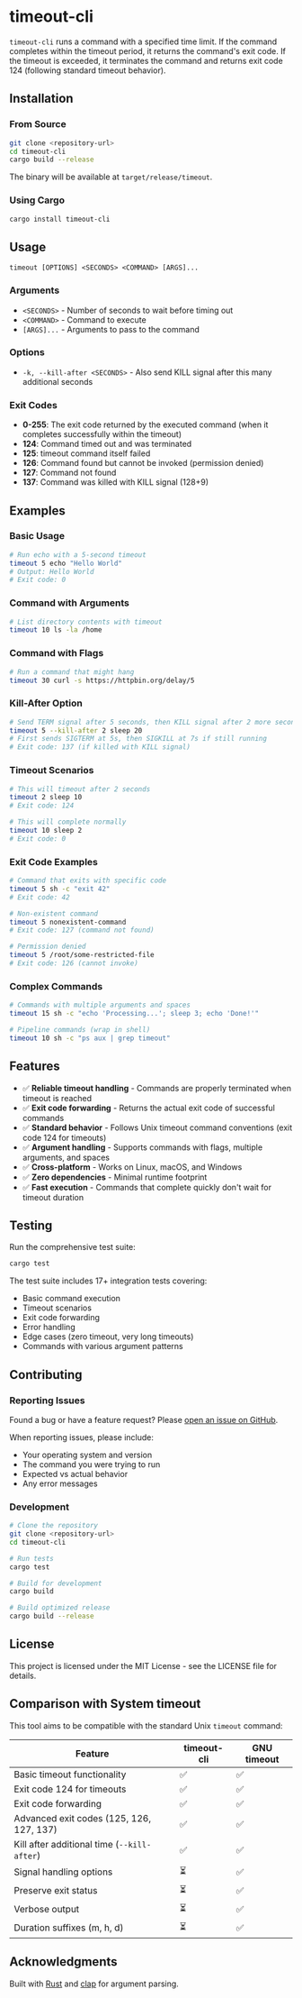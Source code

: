 # timeout-cli

`timeout-cli` runs a command with a specified time limit. If the command completes within the timeout period, it returns the command's exit code. If the timeout is exceeded, it terminates the command and returns exit code 124 (following standard timeout behavior).

## Installation

### From Source

```bash
git clone <repository-url>
cd timeout-cli
cargo build --release
```

The binary will be available at `target/release/timeout`.

### Using Cargo

```bash
cargo install timeout-cli
```

## Usage

```
timeout [OPTIONS] <SECONDS> <COMMAND> [ARGS]...
```

### Arguments

- `<SECONDS>` - Number of seconds to wait before timing out
- `<COMMAND>` - Command to execute  
- `[ARGS]...` - Arguments to pass to the command

### Options

- `-k, --kill-after <SECONDS>` - Also send KILL signal after this many additional seconds

### Exit Codes

- **0-255**: The exit code returned by the executed command (when it completes successfully within the timeout)
- **124**: Command timed out and was terminated
- **125**: timeout command itself failed
- **126**: Command found but cannot be invoked (permission denied)
- **127**: Command not found
- **137**: Command was killed with KILL signal (128+9)

## Examples

### Basic Usage

```bash
# Run echo with a 5-second timeout
timeout 5 echo "Hello World"
# Output: Hello World
# Exit code: 0
```

### Command with Arguments

```bash
# List directory contents with timeout
timeout 10 ls -la /home
```

### Command with Flags

```bash
# Run a command that might hang
timeout 30 curl -s https://httpbin.org/delay/5
```

### Kill-After Option

```bash
# Send TERM signal after 5 seconds, then KILL signal after 2 more seconds
timeout 5 --kill-after 2 sleep 20
# First sends SIGTERM at 5s, then SIGKILL at 7s if still running
# Exit code: 137 (if killed with KILL signal)
```

### Timeout Scenarios

```bash
# This will timeout after 2 seconds
timeout 2 sleep 10
# Exit code: 124

# This will complete normally
timeout 10 sleep 2
# Exit code: 0
```

### Exit Code Examples

```bash
# Command that exits with specific code
timeout 5 sh -c "exit 42"
# Exit code: 42

# Non-existent command
timeout 5 nonexistent-command
# Exit code: 127 (command not found)

# Permission denied
timeout 5 /root/some-restricted-file
# Exit code: 126 (cannot invoke)
```

### Complex Commands

```bash
# Commands with multiple arguments and spaces
timeout 15 sh -c "echo 'Processing...'; sleep 3; echo 'Done!'"

# Pipeline commands (wrap in shell)
timeout 10 sh -c "ps aux | grep timeout"
```

## Features

- ✅ **Reliable timeout handling** - Commands are properly terminated when timeout is reached
- ✅ **Exit code forwarding** - Returns the actual exit code of successful commands
- ✅ **Standard behavior** - Follows Unix timeout command conventions (exit code 124 for timeouts)
- ✅ **Argument handling** - Supports commands with flags, multiple arguments, and spaces
- ✅ **Cross-platform** - Works on Linux, macOS, and Windows
- ✅ **Zero dependencies** - Minimal runtime footprint
- ✅ **Fast execution** - Commands that complete quickly don't wait for timeout duration

## Testing

Run the comprehensive test suite:

```bash
cargo test
```

The test suite includes 17+ integration tests covering:
- Basic command execution
- Timeout scenarios
- Exit code forwarding
- Error handling
- Edge cases (zero timeout, very long timeouts)
- Commands with various argument patterns

## Contributing

### Reporting Issues

Found a bug or have a feature request? Please [open an issue on GitHub](https://github.com/yaleman/timeout-cli/issues).

When reporting issues, please include:

- Your operating system and version
- The command you were trying to run
- Expected vs actual behavior
- Any error messages

### Development

```bash
# Clone the repository
git clone <repository-url>
cd timeout-cli

# Run tests
cargo test

# Build for development
cargo build

# Build optimized release
cargo build --release
```

## License

This project is licensed under the MIT License - see the LICENSE file for details.

## Comparison with System timeout

This tool aims to be compatible with the standard Unix `timeout` command:

| Feature | timeout-cli | GNU timeout |
|---------|-------------|-------------|
| Basic timeout functionality | ✅ | ✅ |
| Exit code 124 for timeouts | ✅ | ✅ |
| Exit code forwarding | ✅ | ✅ |
| Advanced exit codes (125, 126, 127, 137) | ✅ | ✅ |
| Kill after additional time (`--kill-after`) | ✅ | ✅ |
| Signal handling options | ⏳ | ✅ |
| Preserve exit status | ⏳ | ✅ |
| Verbose output | ⏳ | ✅ |
| Duration suffixes (m, h, d) | ⏳ | ✅ |

## Acknowledgments

Built with [Rust](https://rust-lang.org/) and [clap](https://github.com/clap-rs/clap) for argument parsing.
